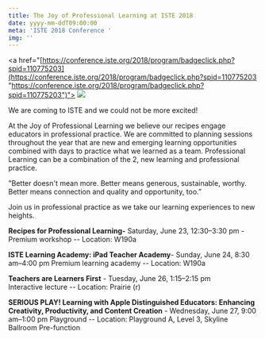 ```yaml
---
title: The Joy of Professional Learning at ISTE 2018
date: yyyy-mm-ddT09:00:00
meta: 'ISTE 2018 Conference '
img: ''
---
```

<a href="[https://conference.iste.org/2018/program/badgeclick.php?spid=110775203](https://conference.iste.org/2018/program/badgeclick.php?spid=110775203 "https://conference.iste.org/2018/program/badgeclick.php?spid=110775203")"> <img src='![](https://conference.iste.org/2018/program/images/ISTE_2018_Digital_Badge_Speaker.png)'> </a>

We are coming to ISTE and we could not be more excited! 

At the Joy of Professional Learning we believe our recipes engage educators in professional practice. We are committed to planning sessions throughout the year that are new and emerging learning opportunities combined with days to practice what we learned as a team. Professional Learning can be a combination of the 2, new learning and professional practice.

"Better doesn't mean more. Better means generous, sustainable, worthy. Better means connection and quality and opportunity, too.”

Join us in professional practice as we take our learning experiences to new heights. 

**Recipes for Professional Learning-** Saturday, June 23, 12:30–3:30 pm - Premium workshop -- Location: W190a

**ISTE Learning Academy: iPad Teacher Academy**- Sunday, June 24, 8:30 am–4:00 pm Premium learning academy -- Location: W190a

**Teachers are Learners First** - Tuesday, June 26, 1:15–2:15 pm  
Interactive lecture -- Location: Prairie (r)

**SERIOUS PLAY! Learning with Apple Distinguished Educators: Enhancing Creativity, Productivity, and Content Creation** - Wednesday, June 27, 9:00 am–1:00 pm Playground -- Location: Playground A, Level 3, Skyline Ballroom Pre-function